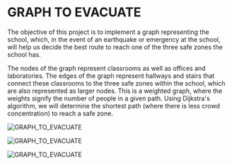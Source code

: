 
# GRAPH TO EVACUATE

The objective of this project is to implement a graph representing the school, which, in the event of an earthquake or emergency at the school, will help us decide the best route to reach one of the three safe zones the school has.

The nodes of the graph represent classrooms as well as offices and laboratories. The edges of the graph represent hallways and stairs that connect these classrooms to the three safe zones within the school, which are also represented as larger nodes. This is a weighted graph, where the weights signify the number of people in a given path. Using Dijkstra's algorithm, we will determine the shortest path (where there is less crowd concentration) to reach a safe zone.

![GRAPH_TO_EVACUATE](https://raw.githubusercontent.com/Mario17G/PROJECT_IMAGES/main/GRAPH_TO_EVACUATE/menu.png)

![GRAPH_TO_EVACUATE](https://raw.githubusercontent.com/Mario17G/PROJECT_IMAGES/main/GRAPH_TO_EVACUATE/tutorial.png)

![GRAPH_TO_EVACUATE](https://raw.githubusercontent.com/Mario17G/PROJECT_IMAGES/main/GRAPH_TO_EVACUATE/play.png)